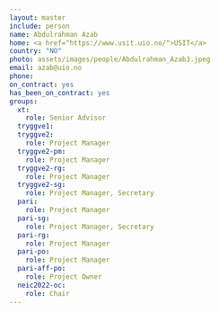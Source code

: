```yaml
---
layout: master
include: person
name: Abdulrahman Azab
home: <a href="https://www.usit.uio.no/">USIT</a>
country: "NO"
photo: assets/images/people/Abdulrahman_Azab3.jpeg
email: azab@uio.no
phone:
on_contract: yes
has_been_on_contract: yes
groups:
  xt:
    role: Senior Advisor
  tryggve1:
  tryggve2:
    role: Project Manager
  tryggve2-pm:
    role: Project Manager
  tryggve2-rg:
    role: Project Manager
  tryggve2-sg:
    role: Project Manager, Secretary
  pari:
    role: Project Manager
  pari-sg:
    role: Project Manager, Secretary
  pari-rg:
    role: Project Manager
  pari-po:
    role: Project Manager
  pari-aff-po:
    role: Project Owner
  neic2022-oc:
    role: Chair
---
```

